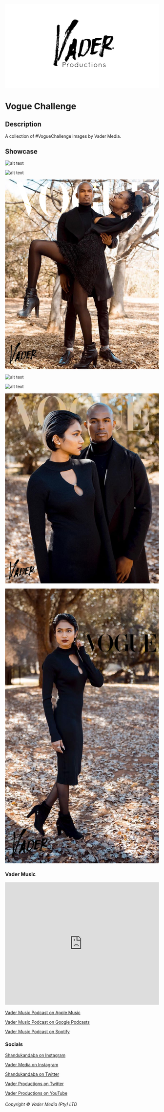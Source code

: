 ![alt text][logo]

# Vogue Challenge

## Description
A collection of #VogueChallenge images by Vader Media.

## Showcase
![alt text][i]

![alt text][ii]

![alt text][iii]

![alt text][iiii]

![alt text][iiiii]

![alt text][iiiiii]

![alt text][iiiiiii]

[logo]: https://github.com/vadermedia/logos/blob/master/productions/dark-transparent.png?raw=true " | Vader Productions"

[i]: https://github.com/Shandukandaba/vogue-challenge/blob/master/vader%20media%20productions%20vogue%201.jpg?raw=true "VOGUE CHALLENGE | Vader Productions"

[ii]: https://github.com/Shandukandaba/vogue-challenge/blob/master/vader%20media%20productions%20vogue%202.jpg?raw=true "VOGUE CHALLENGE | Vader Productions"

[iii]: https://github.com/Shandukandaba/vogue-challenge/blob/master/vader%20media%20productions%20vogue%203.jpg?raw=true "VOGUE CHALLENGE | Vader Productions"

[iiii]: https://github.com/Shandukandaba/vogue-challenge/blob/master/vader%20media%20productions%20vogue%204.jpg?raw=true "VOGUE CHALLENGE | Vader Productions"

[iiiii]: https://github.com/Shandukandaba/vogue-challenge/blob/master/vader%20media%20productions%20vogue%205.jpg?raw=true "VOGUE CHALLENGE | Vader Productions"

[iiiiii]: https://github.com/Shandukandaba/vogue-challenge/blob/master/vader%20media%20productions%20vogue%206.jpg?raw=true "VOGUE CHALLENGE | Vader Productions"

[iiiiiii]: https://github.com/Shandukandaba/vogue-challenge/blob/master/vader%20media%20productions%20vogue%207.jpg?raw=true "VOGUE CHALLENGE | Vader Productions"

### Vader Music

<iframe src="https://audiomack.com/embed/playlist/vadermedia/vader-music-mixes?background=1&color=ffffff" scrolling="no" width="100%" height="400" scrollbars="no" frameborder="0"></iframe>

[Vader Music Podcast on Apple Music](https://podcasts.apple.com/za/podcast/vader-music/id1517800735) 

[Vader Music Podcast on Google Podcasts](https://podcasts.google.com/?feed=aHR0cHM6Ly9hbmNob3IuZm0vcy8yMDk0OTcwNC9wb2RjYXN0L3Jzcw) 

[Vader Music Podcast on Spotify](https://podcasts.apple.com/za/podcast/vader-music/id1517800735) 

### Socials
[Shandukandaba on Instagram](https://www.instagram.com/shandukandaba/)

[Vader Media on Instagram](https://www.instagram.com/vadermedia_/)

[Shandukandaba on Twitter](https://twitter.com/shandukandabaF)

[Vader Productions on Twitter](https://twitter.com/vaderprod)

[Vader Productions on YouTube](https://www.youtube.com/channel/UCGbuQkfWMnmrBrLv7s45XYg)

###### Copyright &copy; Vader Media (Pty) LTD
